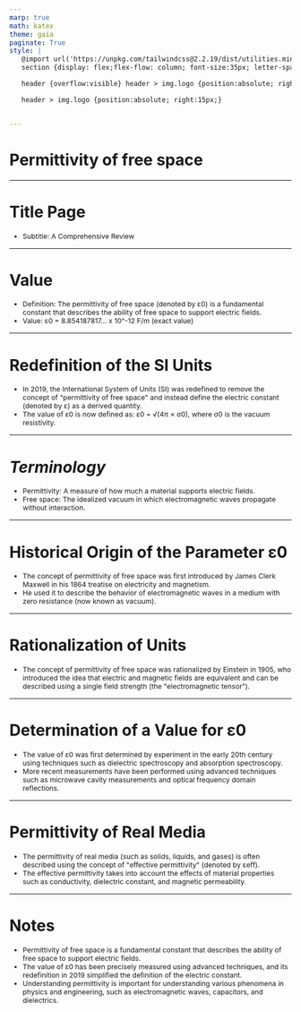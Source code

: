 ```yaml
---
marp: true
math: katex
theme: gaia
paginate: True
style: |
   @import url('https://unpkg.com/tailwindcss@2.2.19/dist/utilities.min.css');
   section {display: flex;flex-flow: column; font-size:35px; letter-spacing:1.4px;}

   header {overflow:visible} header > img.logo {position:absolute; right:15px;}

   header > img.logo {position:absolute; right:15px;}


---
```

<!-- backgroundColor: white -->
<!-- _class: lead -->

 # Permittivity of free space

---
<style scoped>p,li {font-size:0.96em}</style>

 # **Title Page**

- Subtitle: A Comprehensive Review

---
<style scoped>p,li {font-size:0.92em}</style>

 # Value
- Definition: The permittivity of free space (denoted by ε0) is a fundamental constant that describes the ability of free space to support electric fields.
- Value: ε0 = 8.854187817... x 10^-12 F/m (exact value)


---
<style scoped>p,li {font-size:0.92em}</style>

 # Redefinition of the SI Units
- In 2019, the International System of Units (SI) was redefined to remove the concept of "permittivity of free space" and instead define the electric constant (denoted by ε) as a derived quantity.
- The value of ε0 is now defined as: ε0 = √(4π × σ0), where σ0 is the vacuum resistivity.


---
<style scoped>p,li {font-size:0.92em}</style>

 # _Terminology_

- Permittivity: A measure of how much a material supports electric fields.
- Free space: The idealized vacuum in which electromagnetic waves propagate without interaction.

---
<style scoped>p,li {font-size:0.92em}</style>

 # Historical Origin of the Parameter ε0

- The concept of permittivity of free space was first introduced by James Clerk Maxwell in his 1864 treatise on electricity and magnetism.
- He used it to describe the behavior of electromagnetic waves in a medium with zero resistance (now known as vacuum).

---
<style scoped>p,li {font-size:0.96em}</style>

 # Rationalization of Units
- The concept of permittivity of free space was rationalized by Einstein in 1905, who introduced the idea that electric and magnetic fields are equivalent and can be described using a single field strength (the "electromagnetic tensor").


---
<style scoped>p,li {font-size:0.92em}</style>

 # **Determination of a Value for ε0**

- The value of ε0 was first determined by experiment in the early 20th century using techniques such as dielectric spectroscopy and absorption spectroscopy.
- More recent measurements have been performed using advanced techniques such as microwave cavity measurements and optical frequency domain reflections.

---
<style scoped>p,li {font-size:0.92em}</style>

 # Permittivity of Real Media
- The permittivity of real media (such as solids, liquids, and gases) is often described using the concept of "effective permittivity" (denoted by εeff).
- The effective permittivity takes into account the effects of material properties such as conductivity, dielectric constant, and magnetic permeability.


---
<style scoped>p,li {font-size:0.88em}</style>

 # Notes

- Permittivity of free space is a fundamental constant that describes the ability of free space to support electric fields.
- The value of ε0 has been precisely measured using advanced techniques, and its redefinition in 2019 simplified the definition of the electric constant.
- Understanding permittivity is important for understanding various phenomena in physics and engineering, such as electromagnetic waves, capacitors, and dielectrics.